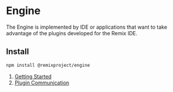 # Engine

The Engine is implemented by IDE or applications that want to take advantage of the plugins developed for the Remix IDE.

## Install
```bash
npm install @remixproject/engine
```

1. [Getting Started](1-getting-started.md)
2. [Plugin Communication](2-plugin-communication.md)